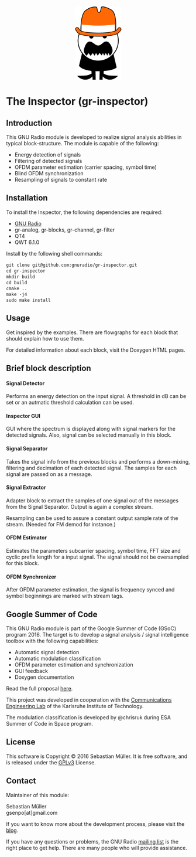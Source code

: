 <div align="center">

![gr-inspector logo](docs/doxygen/images/logo_body_big.png "The Inspector")

</div>

# The Inspector (gr-inspector)

## Introduction
This GNU Radio module is developed to realize signal analysis abilities in typical block-structure. The module is capable of the following:
- Energy detection of signals
- Filtering of detected signals
- OFDM parameter estimation (carrier spacing, symbol time)
- Blind OFDM synchronization
- Resampling of signals to constant rate

## Installation

To install the Inspector, the following dependencies are required:

- [GNU Radio](https://github.com/gnuradio/gnuradio)
- gr-analog, gr-blocks, gr-channel, gr-filter
- QT4
- QWT 6.1.0

Install by the following shell commands:

```
git clone git@github.com:gnuradio/gr-inspector.git
cd gr-inspector
mkdir build
cd build
cmake ..
make -j4
sudo make install
```

## Usage
Get inspired by the examples. There are flowgraphs for each block that should explain how to use them.

For detailed information about each block, visit the Doxygen HTML pages.
## Brief block description

#### Signal Detector
Performs an energy detection on the input signal. A threshold in dB can be set or an autmatic threshold calculation can be used.

#### Inspector GUI
GUI where the spectrum is displayed along with signal markers for the detected signals. Also, signal can be selected manually in this block.

#### Signal Separator
Takes the signal info from the previous blocks and performs a down-mixing, filtering and decimation of each detected signal. The samples for each signal are passed on as a message.

#### Signal Extractor
Adapter block to extract the samples of one signal out of the messages from the Signal Separator. Output is again a complex stream.

Resampling can be used to assure a constant output sample rate of the stream. (Needed for FM demod for instance.)

#### OFDM Estimator
Estimates the parameters subcarrier spacing, symbol time, FFT size and cyclic prefix length for a input signal. The signal should not be oversampled for this block.

#### OFDM Synchronizer
After OFDM parameter estimation, the signal is frequency synced and symbol beginnings are marked with stream tags.

## Google Summer of Code
This GNU Radio module is part of the Google Summer of Code (GSoC) program 2016. The target is to develop a signal analysis / signal intelligence toolbox with the following capabilities:

- Automatic signal detection
- Automatic modulation classification
- OFDM parameter estimation and synchronization
- GUI feedback
- Doxygen documentation

Read the full proposal [here](https://github.com/sbmueller/gsoc-proposal/blob/master/sigint-proposal.pdf).

This project was developed in cooperation with the [Communications Engineering Lab](http://www.cel.kit.edu/) of the Karlsruhe Institute of Technology.

The modulation classification is developed by @chrisruk during ESA Summer of Code in Space program.

## License
This software is Copyright © 2016 Sebastian Müller. It is free software, and is released under the [GPLv3](https://www.gnu.org/licenses/gpl-3.0.en.html) License.

## Contact
Maintainer of this module:

Sebastian Müller<br/>
gsenpo[at]gmail.com

If you want to know more about the development process, please visit the [blog](https://grinspector.wordpress.com/).

If you have any questions or problems, the GNU Radio [mailing list](http://gnuradio.org/redmine/projects/gnuradio/wiki/MailingLists) is the right place to get help. There are many people who will provide assistance.
